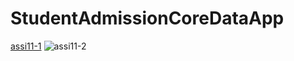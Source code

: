 # StudentAdmissionCoreDataApp

[assi11-1](https://user-images.githubusercontent.com/89583620/146766364-a42463f3-a374-423b-9205-e522f60f2f00.gif)
![assi11-2](https://user-images.githubusercontent.com/89583620/146766388-0ae92de4-8e24-47d0-b95f-c33351224134.gif)
